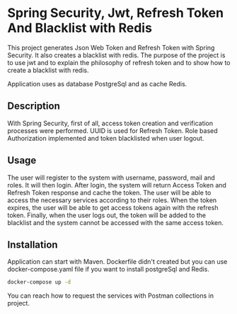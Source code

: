 # Spring Security, Jwt, Refresh Token And Blacklist with Redis

This project generates Json Web Token and Refresh Token with Spring Security. It also creates a blacklist with redis.
The purpose of the project is to use jwt and to explain the philosophy of refresh token and to show how to create a blacklist with redis.

Application uses as database PostgreSql and as cache Redis.

## Description

With Spring Security, first of all, access token creation and verification processes were performed. UUID is used for Refresh Token. Role based Authorization implemented and token blacklisted when user logout.

## Usage

The user will register to the system with username, password, mail and roles. It will then login. After login, the system will return Access Token and Refresh Token response and cache the token. The user will be able to access the necessary services according to their roles. When the token expires, the user will be able to get access tokens again with the refresh token.
Finally, when the user logs out, the token will be added to the blacklist and the system cannot be accessed with the same access token.


## Installation

Application can start with Maven. Dockerfile didn't created but you can use docker-compose.yaml file if you want to install postgreSql and Redis.

```bash
docker-compose up -d
```

You can reach how to request the services with Postman collections in project.
